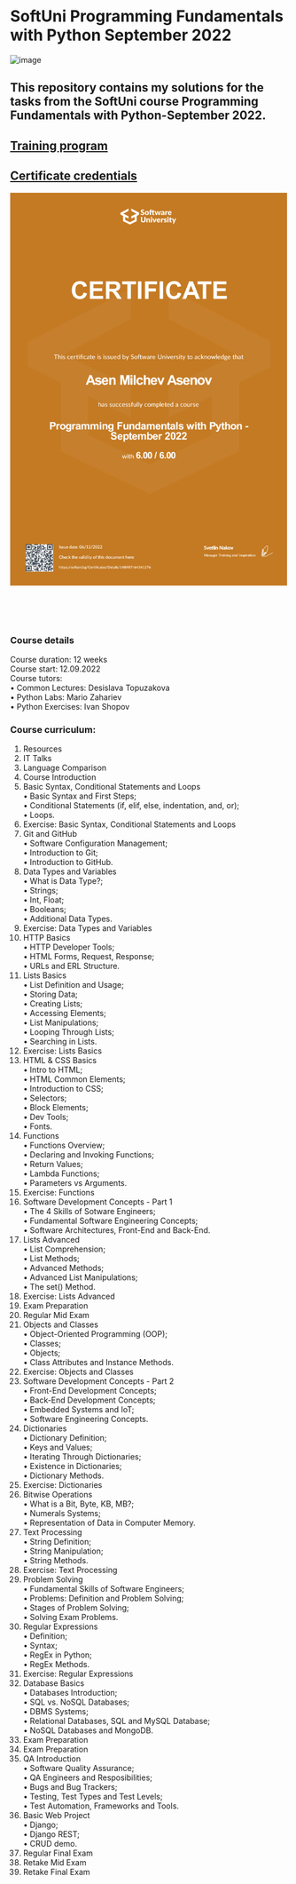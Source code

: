 # SoftUni Programming Fundamentals with Python September 2022
![image](https://scontent.fsof10-1.fna.fbcdn.net/v/t1.15752-9/331757089_506576014944579_1342002429795582429_n.png?_nc_cat=102&ccb=1-7&_nc_sid=ae9488&_nc_ohc=RdZVDYDcE_0AX9GZh6s&_nc_ht=scontent.fsof10-1.fna&oh=03_AdTCD-k3DsJoD6_9FlTiJudwMZ7-yUHJgMcd1Zbt2VhMAA&oe=64188DC6)
## This repository contains my solutions for the tasks from the SoftUni course Programming Fundamentals with Python-September 2022.<br>
## [Training program](https://softuni.bg/trainings/3840/programming-fundamentals-with-python-september-2022)
## [Certificate credentials](https://softuni.bg/certificates/details/148987/64341276)


<img src="Certificate_Fundamentals.png"  width="500">

&nbsp;

&nbsp;



### Course details
Course duration: 12 weeks<br>
Course start: 12.09.2022<br>
Course tutors: <br>
 • Common Lectures: Desislava Topuzakova<br>
 • Python Labs: Mario Zahariev<br>
 • Python Exercises: Ivan Shopov<br>

### Course curriculum:
1. Resources<br>
2. IT Talks<br>
3. Language Comparison<br>
4. Course Introduction<br>
5. Basic Syntax, Conditional Statements and Loops<br>
  • Basic Syntax and First Steps;<br>
  • Conditional Statements (if, elif, else, indentation, and, or);<br>
  • Loops.<br>
6. Exercise: Basic Syntax, Conditional Statements and Loops<br>
7. Git and GitHub<br>
  • Software Configuration Management;<br>
  • Introduction to Git;<br>
  • Introduction to GitHub.<br>
8. Data Types and Variables<br>
  • What is Data Type?;<br>
  • Strings;<br>
  • Int, Float;<br>
  • Booleans;<br>
  • Additional Data Types.<br>
9. Exercise: Data Types and Variables<br>
10. HTTP Basics<br>
  • HTTP Developer Tools;<br>
  • HTML Forms, Request, Response;<br>
  • URLs and ERL Structure.<br>
11. Lists Basics<br>
  • List Definition and Usage;<br>
  • Storing Data;<br>
  • Creating Lists;<br>
  • Accessing Elements;<br>
  • List Manipulations;<br>
  • Looping Through Lists;<br>
  • Searching in Lists.<br>
12. Exercise: Lists Basics<br>
13. HTML & CSS Basics<br>
  • Intro to HTML;<br>
  • HTML Common Elements;<br>
  • Introduction to CSS;<br>
  • Selectors;<br>
  • Block Elements;<br>
  • Dev Tools;<br>
  • Fonts.<br>
14. Functions<br>
  • Functions Overview;<br>
  • Declaring and Invoking Functions;<br>
  • Return Values;<br>
  • Lambda Functions;<br>
  • Parameters vs Arguments.<br>
15. Exercise: Functions<br>
16. Software Development Concepts - Part 1<br>
  • The 4 Skills of Sotware Engineers;<br>
  • Fundamental Software Engineering Concepts;<br>
  • Software Architectures, Front-End and Back-End.<br>
17. Lists Advanced<br>
  • List Comprehension;<br>
  • List Methods;<br>
  • Advanced Methods;<br>
  • Advanced List Manipulations;<br>
  • The set() Method.<br>
18. Exercise: Lists Advanced<br>
19. Exam Preparation<br>
20. Regular Mid Exam<br>
21. Objects and Classes<br>
  • Object-Oriented Programming (OOP);<br>
  • Classes;<br>
  • Objects;<br>
  • Class Attributes and Instance Methods.<br>
22. Exercise: Objects and Classes<br>
23. Software Development Concepts - Part 2<br>
  • Front-End Development Concepts;<br>
  • Back-End Development Concepts;<br>
  • Embedded Systems and IoT;<br>
  • Software Engineering Concepts.<br>
24. Dictionaries<br>
  • Dictionary Definition;<br>
  • Keys and Values;<br>
  • Iterating Through Dictionaries;<br>
  • Existence in Dictionaries;<br>
  • Dictionary Methods.<br>
25. Exercise: Dictionaries<br>
26. Bitwise Operations<br>
  • What is a Bit, Byte, KB, MB?;<br>
  • Numerals Systems;<br>
  • Representation of Data in Computer Memory.<br>
27. Text Processing<br>
  • String Definition;<br>
  • String Manipulation;<br>
  • String Methods.<br>
28. Exercise: Text Processing<br>
29. Problem Solving<br>
  • Fundamental Skills of Software Engineers;<br>
  • Problems: Definition and Problem Solving;<br>
  • Stages of Problem Solving;<br>
  • Solving Exam Problems.<br>
30. Regular Expressions<br>
  • Definition;<br>
  • Syntax;<br>
  • RegEx in Python;<br>
  • RegEx Methods.<br>
31. Exercise: Regular Expressions<br>
32. Database Basics<br>
  • Databases Introduction;<br>
  • SQL vs. NoSQL Databases;<br>
  • DBMS Systems;<br>
  • Relational Databases, SQL and MySQL Database;<br>
  • NoSQL Databases and MongoDB.<br>
33. Exam Preparation<br>
34. Exam Preparation<br>
35. QA Introduction<br>
  • Software Quality Assurance;<br>
  • QA Engineers and Resposibilities;<br>
  • Bugs and Bug Trackers;<br>
  • Testing, Test Types and Test Levels;<br>
  • Test Automation, Frameworks and Tools.<br>
36. Basic Web Project<br>
  • Django;<br>
  • Django REST;<br>
  • CRUD demo.<br>
37. Regular Final Exam<br>
38. Retake Mid Exam<br>
39. Retake Final Exam<br>
